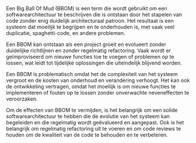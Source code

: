 Een Big Ball Of Mud (BBOM) is een term die wordt gebruikt om een softwarearchitectuur te beschrijven die is ontstaan door het stapelen van code zonder enig duidelijk architecturaal patroon. Het resultaat is een systeem dat moeilijk te begrijpen en te onderhouden is, met vaak veel duplicatie, spaghetti-code, en andere problemen.

Een BBOM kan ontstaan als een project groeit en evolueert zonder duidelijke richtlijnen en zonder regelmatig refactoring. Vaak wordt er geïmproviseerd om nieuwe functies toe te voegen of problemen op te lossen, wat leidt tot tijdelijke oplossingen die uiteindelijk blijvend worden.

Een BBOM is problematisch omdat het de complexiteit van het systeem vergroot en de kosten van onderhoud en verandering verhoogt. Het kan ook de ontwikkeling vertragen, omdat het moeilijk is om nieuwe functies te implementeren of fouten op te lossen zonder onverwachte neveneffecten te veroorzaken.

Om de effecten van BBOM te vermijden, is het belangrijk om een solide softwarearchitectuur te hebben die de evolutie van het systeem kan begeleiden en die regelmatig wordt geëvalueerd en aangepast. Ook is het belangrijk om regelmatig refactoring uit te voeren en om code reviews te houden om de kwaliteit van de code te behouden en te verbeteren.